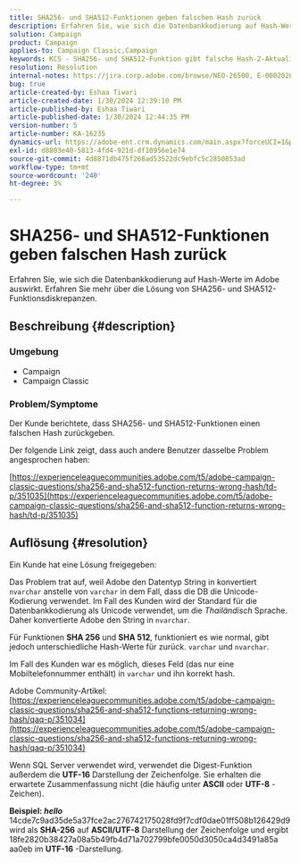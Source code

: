 ```yaml
---
title: SHA256- und SHA512-Funktionen geben falschen Hash zurück
description: Erfahren Sie, wie sich die Datenbankkodierung auf Hash-Werte im Adobe auswirkt.
solution: Campaign
product: Campaign
applies-to: Campaign Classic,Campaign
keywords: KCS - SHA256- und SHA512-Funktion gibt falsche Hash-2-Aktualisierung zurück
resolution: Resolution
internal-notes: https://jira.corp.adobe.com/browse/NEO-26500, E-000202021, E-000148142
bug: true
article-created-by: Eshaa Tiwari
article-created-date: 1/30/2024 12:39:10 PM
article-published-by: Eshaa Tiwari
article-published-date: 1/30/2024 12:44:35 PM
version-number: 5
article-number: KA-16235
dynamics-url: https://adobe-ent.crm.dynamics.com/main.aspx?forceUCI=1&pagetype=entityrecord&etn=knowledgearticle&id=76bac78d-6cbf-ee11-9079-6045bd006268
exl-id: d8803e40-5813-4fd4-921d-df10956e1e74
source-git-commit: 4d8871db475f268ad53522dc9ebfc5c2850853ad
workflow-type: tm+mt
source-wordcount: '240'
ht-degree: 3%

---
```


# SHA256- und SHA512-Funktionen geben falschen Hash zurück


Erfahren Sie, wie sich die Datenbankkodierung auf Hash-Werte im Adobe auswirkt. Erfahren Sie mehr über die Lösung von SHA256- und SHA512-Funktionsdiskrepanzen.

## Beschreibung {#description}


### <b>Umgebung</b>

- Campaign
- Campaign Classic


### <b>Problem/Symptome</b>

Der Kunde berichtete, dass SHA256- und SHA512-Funktionen einen falschen Hash zurückgeben.

Der folgende Link zeigt, dass auch andere Benutzer dasselbe Problem angesprochen haben:

[https://experienceleaguecommunities.adobe.com/t5/adobe-campaign-classic-questions/sha256-and-sha512-function-returns-wrong-hash/td-p/351035](https://experienceleaguecommunities.adobe.com/t5/adobe-campaign-classic-questions/sha256-and-sha512-function-returns-wrong-hash/td-p/351035)




## Auflösung {#resolution}


Ein Kunde hat eine Lösung freigegeben:

Das Problem trat auf, weil Adobe den Datentyp String in konvertiert `nvarchar` anstelle von `varchar` in dem Fall, dass die DB die Unicode-Kodierung verwendet. Im Fall des Kunden wird der Standard für die Datenbankkodierung als Unicode verwendet, um die *Thailändisch* Sprache. Daher konvertierte Adobe den String in `nvarchar`.

Für Funktionen <b>SHA 256</b> und <b>SHA 512</b>, funktioniert es wie normal, gibt jedoch unterschiedliche Hash-Werte für zurück. `varchar` und `nvarchar`.

Im Fall des Kunden war es möglich, dieses Feld (das nur eine Mobiltelefonnummer enthält) in `varchar` und ihn korrekt hash.

Adobe Community-Artikel:
[https://experienceleaguecommunities.adobe.com/t5/adobe-campaign-classic-questions/sha256-and-sha512-functions-returning-wrong-hash/qaq-p/351034](https://experienceleaguecommunities.adobe.com/t5/adobe-campaign-classic-questions/sha256-and-sha512-functions-returning-wrong-hash/qaq-p/351034)

Wenn SQL Server verwendet wird, verwendet die Digest-Funktion außerdem die <b>UTF-16</b> Darstellung der Zeichenfolge. Sie erhalten die erwartete Zusammenfassung nicht (die häufig unter <b>ASCII</b> oder <b>UTF-8</b> -Zeichen).

<b>Beispiel: *hello</b>* 14cde7c9ad35de5a37fce2ac276742175028fd9f7cdf0dae01ff508b126429d9 wird als <b>SHA-256</b> auf <b>ASCII/UTF-8</b> Darstellung der Zeichenfolge und ergibt 18fe2820b38427a08a5b49fb4d71a702799bfe0050d3050ca4d3491a85a aa0eb im <b>UTF-16</b> -Darstellung.

